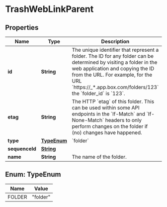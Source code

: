 

# TrashWebLinkParent


## Properties

| Name | Type | Description | Notes |
|------------ | ------------- | ------------- | -------------|
|**id** | **String** | The unique identifier that represent a folder.  The ID for any folder can be determined by visiting a folder in the web application and copying the ID from the URL. For example, for the URL &#x60;https://_*.app.box.com/folders/123&#x60; the &#x60;folder_id&#x60; is &#x60;123&#x60;. |  |
|**etag** | **String** | The HTTP &#x60;etag&#x60; of this folder. This can be used within some API endpoints in the &#x60;If-Match&#x60; and &#x60;If-None-Match&#x60; headers to only perform changes on the folder if (no) changes have happened. |  [optional] |
|**type** | [**TypeEnum**](#TypeEnum) | &#x60;folder&#x60; |  |
|**sequenceId** | [**String**](String.md) |  |  [optional] |
|**name** | **String** | The name of the folder. |  [optional] |



## Enum: TypeEnum

| Name | Value |
|---- | -----|
| FOLDER | &quot;folder&quot; |



